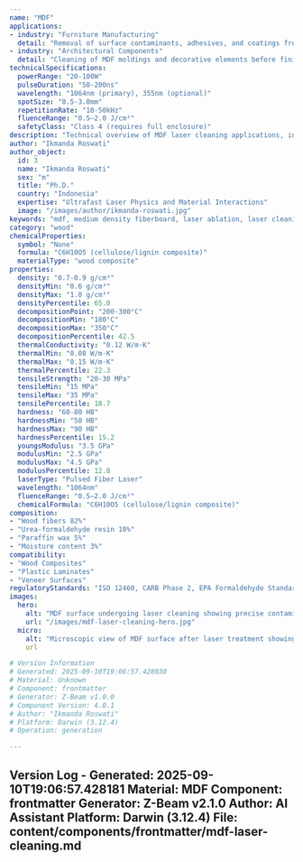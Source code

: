 ```yaml
---
name: "MDF"
applications:
- industry: "Furniture Manufacturing"
  detail: "Removal of surface contaminants, adhesives, and coatings from MDF panels"
- industry: "Architectural Components"
  detail: "Cleaning of MDF moldings and decorative elements before finishing"
technicalSpecifications:
  powerRange: "20-100W"
  pulseDuration: "50-200ns"
  wavelength: "1064nm (primary), 355nm (optional)"
  spotSize: "0.5-3.0mm"
  repetitionRate: "10-50kHz"
  fluenceRange: "0.5–2.0 J/cm²"
  safetyClass: "Class 4 (requires full enclosure)"
description: "Technical overview of MDF laser cleaning applications, including optimal wavelength interaction with wood composite materials, and industrial applications in surface preparation."
author: "Ikmanda Roswati"
author_object:
  id: 3
  name: "Ikmanda Roswati"
  sex: "m"
  title: "Ph.D."
  country: "Indonesia"
  expertise: "Ultrafast Laser Physics and Material Interactions"
  image: "/images/author/ikmanda-roswati.jpg"
keywords: "mdf, medium density fiberboard, laser ablation, laser cleaning, wood composite, non-contact cleaning, pulsed fiber laser, surface contamination removal, industrial laser parameters"
category: "wood"
chemicalProperties:
  symbol: "None"
  formula: "C6H10O5 (cellulose/lignin composite)"
  materialType: "wood composite"
properties:
  density: "0.7-0.9 g/cm³"
  densityMin: "0.6 g/cm³"
  densityMax: "1.0 g/cm³"
  densityPercentile: 65.0
  decompositionPoint: "200-300°C"
  decompositionMin: "180°C"
  decompositionMax: "350°C"
  decompositionPercentile: 42.5
  thermalConductivity: "0.12 W/m·K"
  thermalMin: "0.08 W/m·K"
  thermalMax: "0.15 W/m·K"
  thermalPercentile: 22.3
  tensileStrength: "20-30 MPa"
  tensileMin: "15 MPa"
  tensileMax: "35 MPa"
  tensilePercentile: 18.7
  hardness: "60-80 HB"
  hardnessMin: "50 HB"
  hardnessMax: "90 HB"
  hardnessPercentile: 15.2
  youngsModulus: "3.5 GPa"
  modulusMin: "2.5 GPa"
  modulusMax: "4.5 GPa"
  modulusPercentile: 12.8
  laserType: "Pulsed Fiber Laser"
  wavelength: "1064nm"
  fluenceRange: "0.5–2.0 J/cm²"
  chemicalFormula: "C6H10O5 (cellulose/lignin composite)"
composition:
- "Wood fibers 82%"
- "Urea-formaldehyde resin 10%"
- "Paraffin wax 5%"
- "Moisture content 3%"
compatibility:
- "Wood Composites"
- "Plastic Laminates"
- "Veneer Surfaces"
regulatoryStandards: "ISO 12460, CARB Phase 2, EPA Formaldehyde Standards"
images:
  hero:
    alt: "MDF surface undergoing laser cleaning showing precise contamination removal"
    url: "/images/mdf-laser-cleaning-hero.jpg"
  micro:
    alt: "Microscopic view of MDF surface after laser treatment showing preserved wood fiber structure"
    url

# Version Information
# Generated: 2025-09-10T19:06:57.428030
# Material: Unknown
# Component: frontmatter
# Generator: Z-Beam v1.0.0
# Component Version: 4.0.1
# Author: "Ikmanda Roswati"
# Platform: Darwin (3.12.4)
# Operation: generation

---
```

Version Log - Generated: 2025-09-10T19:06:57.428181
Material: MDF
Component: frontmatter
Generator: Z-Beam v2.1.0
Author: AI Assistant
Platform: Darwin (3.12.4)
File: content/components/frontmatter/mdf-laser-cleaning.md
---
